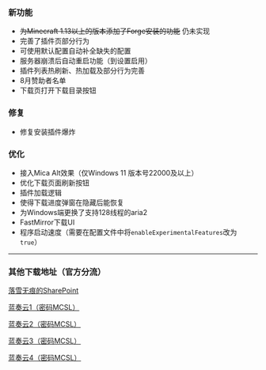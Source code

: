### 新功能  
 - ~~为Minecraft 1.13以上的版本添加了Forge安装的功能~~ 仍未实现  
 - 完善了插件页部分行为  
 - 可使用默认配置自动补全缺失的配置  
 - 服务器崩溃后自动重启功能（到设置启用）  
 - 插件列表热刷新、热加载及部分行为完善  
 - 8月赞助者名单  
 - 下载页打开下载目录按钮  
### 修复  
 - 修复安装插件爆炸  
### 优化  
 - 接入Mica Alt效果（仅Windows 11 版本号22000及以上）  
 - 优化下载页面刷新按钮  
 - 插件加载逻辑  
 - 使得下载进度弹窗在隐藏后能恢复  
 - 为Windows端更换了支持128线程的aria2  
 - FastMirror下载UI  
 - 程序启动速度（需要在配置文件中将`enableExperimentalFeatures`改为`true`）

___

### 其他下载地址（官方分流）
[落雪无痕的SharePoint](https://lxhtt-my.sharepoint.com/:f:/g/personal/lxhtt_lxhtt_onmicrosoft_com/Er2XmdrCZkZGhXrk7EB2eyABTsO2Jfwbq3OYsdGkjUtMRA?e=DNjfA8)

[蓝奏云1（密码MCSL）](https://lxht.lanzoum.com/b01edy9tg)

[蓝奏云2（密码MCSL）](https://lxht.lanzoux.com/b01edy9tg)

[蓝奏云3（密码MCSL）](https://lxht.lanzoug.com/b01edy9tg)

[蓝奏云4（密码MCSL）](https://lxht.lanzoub.com/b01edy9tg)
